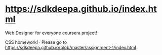 # https://sdkdeepa.github.io/index.html

Web Designer for everyone coursera project!

CSS homework1- Please go to 
https://sdkdeepa.github.io/blob/master/assignment-1/index.html
